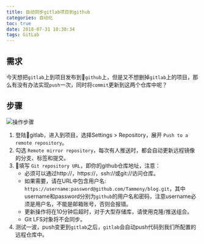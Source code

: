 ```yaml
---
title: 自动同步gitlab项目到github
categories: 自动化
toc: true
date: 2018-07-31 10:30:34
tags: GitLab
---
```


## 需求
今天想把`gitlab`上到项目发布到`github`上，但是又不想删掉`gitlab`上的项目，那么有没有办法实现`push`一次，同时将`commit`更新到这两个仓库中呢？

## 步骤
![操作步骤](自动同步gitlab项目到github/push-to-a-remote-repository.gif)
1. 登陆gitlab，进入到项目，选择Settings > Repository，展开 `Push to a remote repository`。
2. 勾选 `Remote mirror repository`，每次有人推送时，都会自动更新远程镜像的分支、标签和提交。
3. 填写 `Git repository URL`，即你的github仓库地址，注意：
    - 必须可以通过http://，https://，ssh://或git://访问仓库。
    - 如果需要，请在URL中包含用户名:
`https://username:password@github.com/Tammeny/blog.git`，其中username和password分别为`github`的用户名和密码，注意username必须是用户名，不能是邮箱账号，否则会报错。
    - 更新操作将在10分钟后超时，对于大型存储库，请使用克隆/推送组合。
    - Git LFS对象将不会同步。
4. 测试一波，push变更到`gitlab`之后，`gitlab`会自动push代码到我们所配置的远程仓库中。